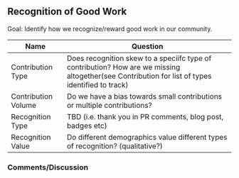 ## Recognition of Good Work

Goal: Identify how we recognize/reward good work in our community.

Name | Question
--- | ---
Contribution Type | Does recognition skew to a speciifc type of contribution?  How are we missing altogether(see Contribution for list of types identified to track)
Contribution Volume | Do we have a bias towards small contributions or multiple contributions?
Recognition Type |  TBD (i.e. thank you in PR comments, blog post, badges  etc)
Recognition Value | Do different demographics value different types of recognition?  (qualitative?)


### Comments/Discussion
